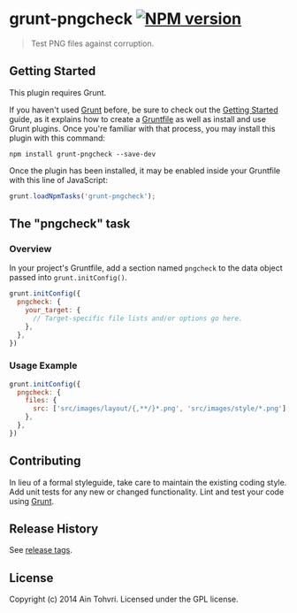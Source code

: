 # grunt-pngcheck [![NPM version](https://badge.fury.io/js/grunt-pngcheck.png?1395083444)](http://badge.fury.io/js/grunt-pngcheck)

> Test PNG files against corruption.

## Getting Started
This plugin requires Grunt.

If you haven't used [Grunt](http://gruntjs.com/) before, be sure to check out the [Getting Started](http://gruntjs.com/getting-started) guide, as it explains how to create a [Gruntfile](http://gruntjs.com/sample-gruntfile) as well as install and use Grunt plugins. Once you're familiar with that process, you may install this plugin with this command:

```shell
npm install grunt-pngcheck --save-dev
```

Once the plugin has been installed, it may be enabled inside your Gruntfile with this line of JavaScript:

```js
grunt.loadNpmTasks('grunt-pngcheck');
```

## The "pngcheck" task

### Overview
In your project's Gruntfile, add a section named `pngcheck` to the data object passed into `grunt.initConfig()`.

```js
grunt.initConfig({
  pngcheck: {
    your_target: {
      // Target-specific file lists and/or options go here.
    },
  },
})
```

### Usage Example

```js
grunt.initConfig({
  pngcheck: {
    files: {
      src: ['src/images/layout/{,**/}*.png', 'src/images/style/*.png'],
    },
  },
})
```

## Contributing
In lieu of a formal styleguide, take care to maintain the existing coding style. Add unit tests for any new or changed functionality. Lint and test your code using [Grunt](http://gruntjs.com/).

## Release History
See [release tags](https://github.com/ain/grunt-pngcheck/releases).

## License
Copyright (c) 2014 Ain Tohvri. Licensed under the GPL license.
